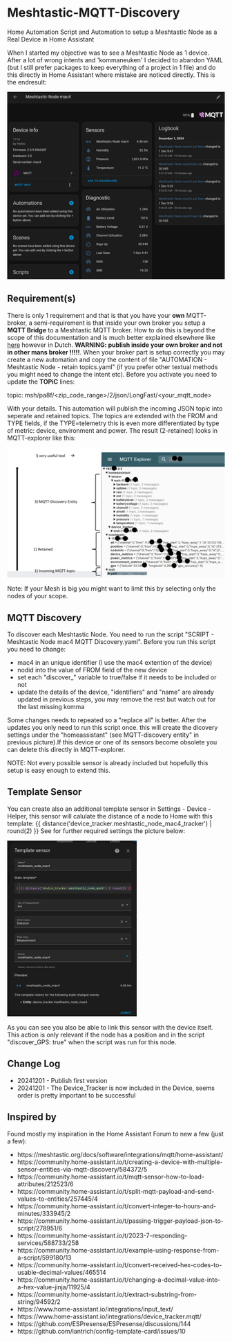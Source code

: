# Meshtastic-MQTT-Discovery
Home Automation Script and Automation to setup a Meshtastic Node as a Real Device in Home Assistant

When I started my objective was to see a Meshtastic Node as 1 device. After a lot of wrong intents and 'kommaneuken' I decided to abandon YAML (but I still prefer packages to keep everything of a project in 1 file) and do this directly in Home Assistant where mistake are noticed directly. This is the endresult:

<img src="Meshtastic.png" width="700" />

<h2>Requirement(s)</h2>

There is only 1 requirement and that is that you have your <b>own</b> MQTT-broker, a semi-requirement is that inside your own broker you setup a <b>MQTT Bridge</b> to a Meshtastic MQTT broker. How to do this is beyond the scope of this documentation and is much better explained elsewhere like <a href="https://www.meshnet.nl/setup-mqtt-bridge.html">here</a> however in Dutch. <b>WARNING: publish inside your own broker and not in other mans broker !!!!!</b>. When your broker part is setup correctly you may create a new automation and copy the content of file "AUTOMATION - Meshtastic Node - retain topics.yaml" (if you prefer other textual methods you might need to change the intent etc). Before you activate you need to update the <b>TOPiC</b> lines:

topic: msh/pa8f/<zip_code_range>/2/json/LongFast/<your_mqtt_node>

With your details. This automation will publish the incoming JSON topic into seperate and retained topics. The topics are extended with the FROM and TYPE fields, if the TYPE=telemetry this is even more differentiated by type of metric: device, environment and power. The result (2-retained) looks in MQTT-explorer like this: 

<img src="MQTT-explorer.png" width="600" />

Note: If your Mesh is big you might want to limit this by selecting only the nodes of your scope.

<h2>MQTT Discovery</h2
                    
To discover each Meshtastic Node. You need to run the script "SCRIPT - Meshtastic Node mac4 MQTT Discovery.yaml". Before you run this script you need to change: 
    <ul>
      <li>mac4 in an unique identifier (I use the mac4 extention of the device)</li>
      <li>nodid into the value of FROM field of the new device</li>
      <li>set each "discover_" variable to true/false if it needs to be included or not</li>
      <li>update the details of the device, "identifiers" and "name" are already updated in previous steps, you may remove the rest but watch out for the last missing komma</li>
    </ul>
Some changes needs to repeated so a "replace all" is better. After the updates you only need to run this script once. this will create the dicovery settings under the "homeassistant" (see MQTT-discovery entity" in previous picture).If this device or one of its sensors become obsolete you can delete this directly in MQTT-explorer.

NOTE: Not every possible sensor is already included but hopefully this setup is easy enough to extend this.

<h2>Template Sensor</h2

You can create also an additional template sensor in Settings - Device - Helper, this sensor will calulate the distance of a node to Home with this template:
{{ distance('device_tracker.meshtastic_node_mac4_tracker') | round(2) }}
See for further required settings the picture below:

<img src="template_sensor.png" width="300" />

As you can see you also be able to link this sensor with the device itself.
This action is only relevant if the node has a position and in the script "discover_GPS: true" when the script was run for this node.

<h2>Change Log</h2>

<ul>
<li>20241201 - Publish first version</li>
<li>20241201 - The Device_Tracker is now included in the Device, seems order is pretty important to be successful</li>
</ul>

<h2>Inspired by</h2>

Found mostly my inspiration in the Home Assistant Forum to new a few (just a few):
<ul>
  <li>https://meshtastic.org/docs/software/integrations/mqtt/home-assistant/</li>
  <li>https://community.home-assistant.io/t/creating-a-device-with-multiple-sensor-entities-via-mqtt-discovery/584372/5</li>
  <li>https://community.home-assistant.io/t/mqtt-sensor-how-to-load-attributes/212523/6</li>
  <li>https://community.home-assistant.io/t/split-mqtt-payload-and-send-values-to-entities/257445/4</li>
  <li>https://community.home-assistant.io/t/convert-integer-to-hours-and-minutes/333945/2</li>
  <li>https://community.home-assistant.io/t/passing-trigger-payload-json-to-script/278951/6</li>
  <li>https://community.home-assistant.io/t/2023-7-responding-services/588733/258</li>
  <li>https://community.home-assistant.io/t/example-using-response-from-a-script/599180/13</li>
  <li>https://community.home-assistant.io/t/convert-received-hex-codes-to-usable-decimal-values/465514</li>
  <li>https://community.home-assistant.io/t/changing-a-decimal-value-into-a-hex-value-jinja/11925/4</li>
  <li>https://community.home-assistant.io/t/extract-substring-from-string/94592/2</li>
  <li>https://www.home-assistant.io/integrations/input_text/</li>
  <li>https://www.home-assistant.io/integrations/device_tracker.mqtt/</li>
  <li>https://github.com/ESPresense/ESPresense/discussions/144</li>
  <li>https://github.com/iantrich/config-template-card/issues/10</li>
</ul>
